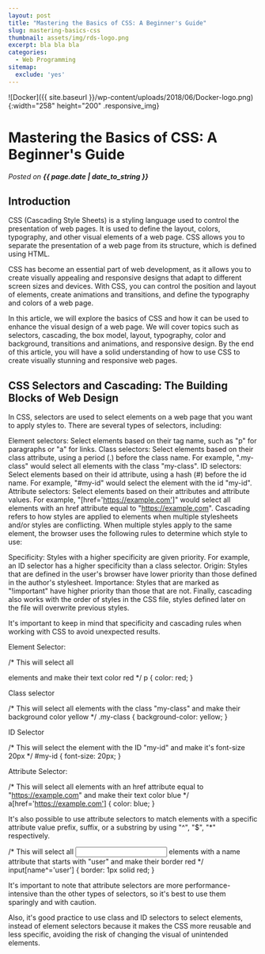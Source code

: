 ```yaml
---
layout: post
title: "Mastering the Basics of CSS: A Beginner's Guide"
slug: mastering-basics-css
thumbnail: assets/img/rds-logo.png
excerpt: bla bla bla
categories:
  - Web Programming
sitemap:
  exclude: 'yes'
---
```


![Docker]({{ site.baseurl }}/wp-content/uploads/2018/06/Docker-logo.png){:width="258" height="200" .responsive_img}

# Mastering the Basics of CSS: A Beginner's Guide

_Posted on **{{ page.date | date_to_string }}**_

## Introduction

CSS (Cascading Style Sheets) is a styling language used to control the presentation of web pages. It is used to define the layout, colors, typography, and other visual elements of a web page. CSS allows you to separate the presentation of a web page from its structure, which is defined using HTML.

CSS has become an essential part of web development, as it allows you to create visually appealing and responsive designs that adapt to different screen sizes and devices. With CSS, you can control the position and layout of elements, create animations and transitions, and define the typography and colors of a web page.

In this article, we will explore the basics of CSS and how it can be used to enhance the visual design of a web page. We will cover topics such as selectors, cascading, the box model, layout, typography, color and background, transitions and animations, and responsive design. By the end of this article, you will have a solid understanding of how to use CSS to create visually stunning and responsive web pages.

## CSS Selectors and Cascading: The Building Blocks of Web Design

In CSS, selectors are used to select elements on a web page that you want to apply styles to. There are several types of selectors, including:

Element selectors: Select elements based on their tag name, such as "p" for paragraphs or "a" for links.
Class selectors: Select elements based on their class attribute, using a period (.) before the class name. For example, ".my-class" would select all elements with the class "my-class".
ID selectors: Select elements based on their id attribute, using a hash (#) before the id name. For example, "#my-id" would select the element with the id "my-id".
Attribute selectors: Select elements based on their attributes and attribute values. For example, "[href='https://example.com']" would select all elements with an href attribute equal to "https://example.com".
Cascading refers to how styles are applied to elements when multiple stylesheets and/or styles are conflicting. When multiple styles apply to the same element, the browser uses the following rules to determine which style to use:

Specificity: Styles with a higher specificity are given priority. For example, an ID selector has a higher specificity than a class selector.
Origin: Styles that are defined in the user's browser have lower priority than those defined in the author's stylesheet.
Importance: Styles that are marked as "!important" have higher priority than those that are not.
Finally, cascading also works with the order of styles in the CSS file, styles defined later on the file will overwrite previous styles.

It's important to keep in mind that specificity and cascading rules when working with CSS to avoid unexpected results.

Element Selector:

/* This will select all <p> elements and make their text color red */
p {
    color: red;
}

Class selector

/* This will select all elements with the class "my-class" and make their background color yellow */
.my-class {
    background-color: yellow;
}

ID Selector

/* This will select the element with the ID "my-id" and make it's font-size 20px */
#my-id {
    font-size: 20px;
}

Attribute Selector:

/* This will select all <a> elements with an href attribute equal to "https://example.com" and make their text color blue */
a[href='https://example.com'] {
    color: blue;
}

It's also possible to use attribute selectors to match elements with a specific attribute value prefix, suffix, or a substring by using "^", "$", "*" respectively.

/* This will select all <input> elements with a name attribute that starts with "user" and make their border red */
input[name^='user'] {
    border: 1px solid red;
}

It's important to note that attribute selectors are more performance-intensive than the other types of selectors, so it's best to use them sparingly and with caution.

Also, it's good practice to use class and ID selectors to select elements, instead of element selectors because it makes the CSS more reusable and less specific, avoiding the risk of changing the visual of unintended elements.
